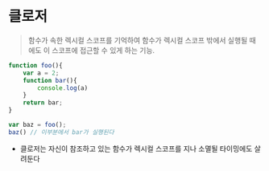 # 클로저

> 함수가 속한 렉시컬 스코프를 기억하여 함수가 렉시컬 스코프 밖에서 실행될 때에도 이 스코프에 접근할 수 있게 하는 기능.

```javascript
function foo(){
    var a = 2;
    function bar(){
        console.log(a)
    }
    return bar;
}

var baz = foo();
baz() // 이부분에서 bar가 실행된다
```

- 클로저는 자신이 참조하고 있는 함수가 렉시컬 스코프를 지나 소멸될 타이밍에도 살려둔다